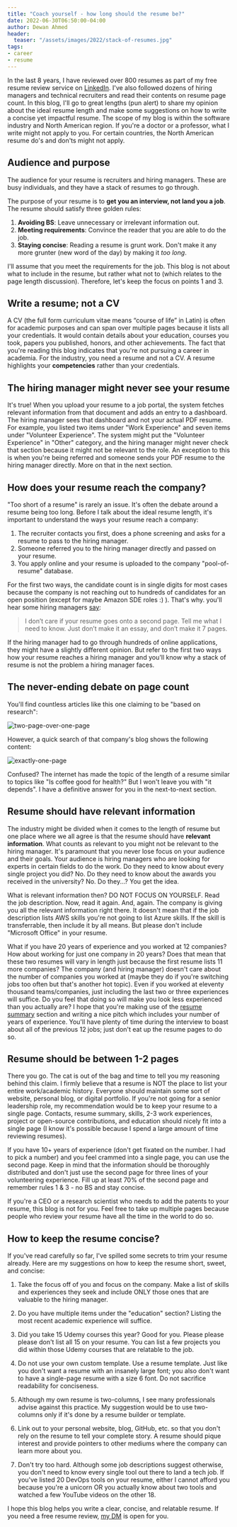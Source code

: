 ```yaml
---
title: "Coach yourself - how long should the resume be?"
date: 2022-06-30T06:50:00-04:00
author: Dewan Ahmed
header:
  teaser: "/assets/images/2022/stack-of-resumes.jpg"
tags:
- career
- resume
---
```


In the last 8 years, I have reviewed over 800 resumes as part of my free resume review service on [LinkedIn](https://www.linkedin.com/in/diahmed/). I've also followed dozens of hiring managers and technical recruiters and read their contents on resume page count.  In this blog, I'll go to great lengths (pun alert) to share my opinion about the ideal resume length and make some suggestions on how to write a concise yet impactful resume. The scope of my blog is within the software industry and North American region. If you're a doctor or a professor, what I write might not apply to you. For certain countries, the North American resume do's and don'ts might not apply.

## Audience and purpose

The audience for your resume is recruiters and hiring managers. These are busy individuals, and they have a stack of resumes to go through. 

The purpose of your resume is to **get you an interview, not land you a job**. The resume should satisfy three golden rules:

1. **Avoiding BS**: Leave unnecessary or irrelevant information out.
2. **Meeting requirements**: Convince the reader that you are able to do the job.
3. **Staying concise**: Reading a resume is grunt work. Don't make it any more grunter (new word of the day) by making it *too long*.

I'll assume that you meet the requirements for the job. This blog is not about what to include in the resume, but rather what not to (which relates to the page length discussion). Therefore, let's keep the focus on points 1 and 3.

## Write a resume; not a CV

A CV (the full form curriculum vitae means “course of life” in Latin) is often for academic purposes and can span over multiple pages because it lists all your credentials. It would contain details about your education, courses you took, papers you published, honors, and other achievements. The fact that you're reading this blog indicates that you're not pursuing a career in academia. For the industry, you need a resume and not a CV. A resume highlights your **competencies** rather than your credentials.  

## The hiring manager might never see your resume

It's true! When you upload your resume to a job portal, the system fetches relevant information from that document and adds an entry to a dashboard. The hiring manager sees that dashboard and not your actual PDF resume. For example, you listed two items under "Work Experience" and seven items under "Volunteer Experience". The system might put the "Volunteer Experience" in "Other" category, and the hiring manager might never check that section because it might not be relevant to the role. An exception to this is when you're being referred and someone sends your PDF resume to the hiring manager directly. More on that in the next section. 

## How does your resume reach the company?

"Too short of a resume" is rarely an issue. It's often the debate around a resume being too long. Before I talk about the ideal resume length, it's important to understand the ways your resume reach a company:

1. The recruiter contacts you first, does a phone screening and asks for a resume to pass to the hiring manager.
2. Someone referred you to the hiring manager directly and passed on your resume.
3. You apply online and your resume is uploaded to the company "pool-of-resume" database. 

For the first two ways, the candidate count is in single digits for most cases because the company is not reaching out to hundreds of candidates for an open position (except for maybe Amazon SDE roles :) ). That's why. you'll hear some hiring managers [say](https://twitter.com/kvlly/status/1538900212034461696?s=20&t=qI-VH2HJsPXseSlNZ3b-Eg):

> I don’t care if your resume goes onto a second page. Tell me what I need to know. Just don’t make it an essay, and don’t make it 7 pages.

If the hiring manager had to go through hundreds of online applications, they might have a slightly different opinion. But refer to the first two ways how your resume reaches a hiring manager and you'll know why a stack of resume is not the problem a hiring manager faces.

## The never-ending debate on page count

You'll find countless articles like this one claiming to be "based on research":

![two-page-over-one-page](/assets/images/2022/resume-page-count.png)

However, a quick search of that company's blog shows the following content:

![exactly-one-page](/assets/images/2022/resume-page-count-contradict.png)

Confused? The internet has made the topic of the length of a resume similar to topics like "Is coffee good for health?" But I won't leave you with "it depends". I have a definitive answer for you in the next-to-next section. 

## Resume should have relevant information

The industry might be divided when it comes to the length of resume but one place where we all agree is that the resume should have **relevant information**. What counts as relevant to you might not be relevant to the hiring manager. It's paramount that you never lose focus on your audience and their goals. Your audience is hiring managers who are looking for experts in certain fields to do the work. Do they need to know about every single project you did? No. Do they need to know about the awards you received in the university? No. Do they...? You get the idea. 

What is relevant information then? DO NOT FOCUS ON YOURSELF. Read the job description. Now, read it again. And, again. The company is giving you all the relevant information right there. It doesn't mean that if the job description lists AWS skills you're not going to list Azure skills. If the skill is transferrable, then include it by all means. But please don't include "Microsoft Office" in your resume. 

What if you have 20 years of experience and you worked at 12 companies? How about working for just one company in 20 years? Does that mean that these two resumes will vary in length just because the first resume lists 11 more companies? The company (and hiring manager) doesn't care about the number of companies you worked at (maybe they do if you're switching jobs too often but that's another hot topic). Even if you worked at eleventy thousand teams/companies, just including the last two or three experiences will suffice. Do you feel that doing so will make you look less experienced than you actually are? I hope that you're making use of the [resume summary](https://www.dewanahmed.com/writing-resume-summary/) section and writing a nice pitch which includes your number of years of experience. You'll have plenty of time during the interview to boast about all of the previous 12 jobs; just don't eat up the resume pages to do so.


## Resume should be between 1-2 pages

There you go. The cat is out of the bag and time to tell you my reasoning behind this claim. I firmly believe that a resume is NOT the place to list your entire work/academic history. Everyone should maintain some sort of website, personal blog, or digital portfolio. If you're not going for a senior leadership role, my recommendation would be to keep your resume to a single page. Contacts, resume summary, skills, 2-3 work experiences, project or open-source contributions, and education should nicely fit into a single page (I know it's possible because I spend a large amount of time reviewing resumes). 

If you have 10+ years of experience (don't get fixated on the number. I had to pick a number) and you feel crammed into a single page, you can use the second page. Keep in mind that the information should be thoroughly distributed and don't just use the second page for three lines of your volunteering experience. Fill up at least 70% of the second page and remember rules 1 & 3 - no BS and stay concise.

If you're a CEO or a research scientist who needs to add the patents to your resume, this blog is not for you. Feel free to take up multiple pages because people who review your resume have all the time in the world to do so. 

## How to keep the resume concise?

If you've read carefully so far, I've spilled some secrets to trim your resume already. Here are my suggestions on how to keep the resume short, sweet, and concise:

1. Take the focus off of you and focus on the company. Make a list of skills and experiences they seek and include ONLY those ones that are valuable to the hiring manager.

2. Do you have multiple items under the "education" section? Listing the most recent academic experience will suffice. 

3. Did you take 15 Udemy courses this year? Good for you. Please please please don't list all 15 on your resume. You can list a few projects you did within those Udemy courses that are relatable to the job.

4. Do not use your own custom template. Use a resume template. Just like you don't want a resume with an insanely large font; you also don't want to have a single-page resume with a size 6 font. Do not sacrifice readability for conciseness. 

5. Although my own resume is two-columns, I see many professionals advise against this practice. My suggestion would be to use two-columns only if it's done by a resume builder or template. 

6. Link out to your personal website, blog, GitHub, etc. so that you don't rely on the resume to tell your complete story. A resume should pique interest and provide pointers to other mediums where the company can learn more about you.

7. Don't try too hard. Although some job descriptions suggest otherwise, you don't need to know every single tool out there to land a tech job. If you've listed 20 DevOps tools on your resume, either I cannot afford you because you're a unicorn OR you actually know about two tools and watched a few YouTube videos on the other 18.

I hope this blog helps you write a clear, concise, and relatable resume. If you need a free resume review, [my DM](https://www.linkedin.com/in/diahmed/) is open for you.